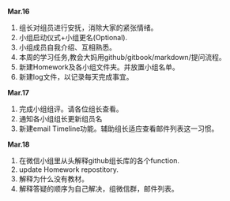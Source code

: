 **Mar.16**  
  1. 组长对组员进行安抚，消除大家的紧张情绪。
  2. 小组启动仪式+小组更名(Optional).
  3. 小组成员自我介绍、互相熟悉。
  4. 本周的学习任务,教会大妈用github/gitbook/markdown/提问流程。 
  5. 新建Homework及各小组文件夹。并放置小组名单。 
  6. 新建log文件，以记录每天完成事宜。  


**Mar.17**
  1. 完成小组组评。请各位组长查看。  
  2. 通知各小组组长更新组员名  
  3. 新建email Timeline功能。辅助组长适应查看邮件列表这一习惯。  
  
**Mar.18**
  1. 在微信小组里从头解释github组长库的各个function.
  2. update Homework repostitory.
  3. 解释为什么没有教材。
  4. 解释答疑的顺序为自己解决，组微信群，邮件列表。
  
